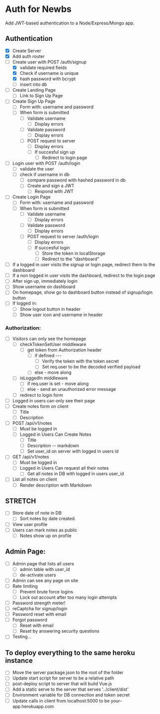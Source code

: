 # Auth for Newbs

Add JWT-based authentication to a Node/Express/Mongo app.

## Authentication

- [x] Create Server
- [x] Add auth router
- [ ] Create user with POST /auth/signup
  - [x] validate required fields
  - [x] Check if username is unique
  - [x] hash password with bcrypt
  - [ ] insert into db
- [ ] Create Landing Page
  - [ ] Link to Sign Up Page
- [ ] Create Sign Up Page
  - [ ] Form with: username and password
  - [ ] When form is submitted
    - [ ] Validate username
      - [ ] Display errors
    - [ ] Validate password
      - [ ] Display errors
    - [ ] POST request to server
      - [ ] Display errors
      - [ ] If succesful sign up
        - [ ] Redirect to login page
- [ ] Login user with POST /auth/login
  - [ ] validate the user
  - [ ] check if username in db
    - [ ] compare password with hashed password in db
    - [ ] Create and sign a JWT
      - [ ] Respond with JWT
- [ ] Create Login Page
  - [ ] Form with: username and password
  - [ ] When form is submitted
    - [ ] Validate username
      - [ ] Display errors
    - [ ] Validate password
      - [ ] Display errors
    - [ ] POST request to server /auth/login
      - [ ] Display errors
      - [ ] If succesful login
        - [ ] Store the token in localStorage
        - [ ] Redirect to the "dashboard"
- [ ] If a logged in user visits the signup or login page, redirect them to the dashboard
- [ ] If a non logged in user visits the dashboard, redirect to the login page
- [ ] After sign up, immediately login
- [ ] Show username on dashboard
- [ ] On homepage, show go to dashboard button instead of signup/login button
- [ ] If logged in:
  - [ ] Show logout button in header
  - [ ] Show user icon and username in header

### Authorization:

- [ ] Visitors can only see the homepage
  - [ ] checkTokenSetUser middleware
    - [ ] get token from Authorization header
      - [ ] if defined ---
        - [ ] Verify the token with the token secret
        - [ ] Set req.user to be the decoded verified payload
      - [ ] else - move along
  - [ ] isLoggedIn middleware
    - [ ] if req.user is set - move along
    - [ ] else - send an unauthorized error message
  - [ ] redirect to login form
- [ ] Logged in users can only see their page
- [ ] Create notes form on client
  - [ ] Title
  - [ ] Description
- [ ] POST /api/v1/notes
  - [ ] Must be logged in
  - [ ] Logged in Users Can Create Notes
    - [ ] Title
    - [ ] Description -- markdown
    - [ ] Set user_id on server with logged in users id
- [ ] GET /api/v1/notes
  - [ ] Must be logged in
  - [ ] Logged in Users Can request all their notes
    - [ ] Get all notes in DB with logged in users user_id
- [ ] List all notes on client
  - [ ] Render description with Markdown

## STRETCH

- [ ] Store date of note in DB
  - [ ] Sort notes by date created.
- [ ] View user profile
- [ ] Users can mark notes as public
  - [ ] Notes show up on profile

## Admin Page:

- [ ] Admin page that lists all users
  - [ ] admin table with user_id
  - [ ] de-activate users
- [ ] Admin can see any page on site
- [ ] Rate limiting
  - [ ] Prevent brute force logins
  - [ ] Lock out account after too many login attempts
- [ ] Password strength meter!
- [ ] reCaptcha for signup/login
- [ ] Password reset with email
- [ ] Forgot password
  - [ ] Reset with email
  - [ ] Reset by answering security questions
- [ ] Testing...

## To deploy everything to the same heroku instance

- [ ] Move the server package.json to the root of the folder
- [ ] Update start script for server to be a relative path
- [ ] post-deploy script to server that will build Vue.js
- [ ] Add a static serve to the server that serves '../client/dist'
- [ ] Environment variable for DB connection and token secret
- [ ] Update calls in client from localhost:5000 to be your-app.herokuapp.com
